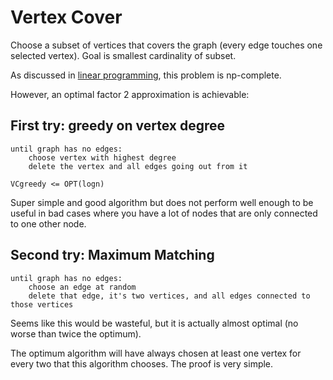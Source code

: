 # Vertex Cover

Choose a subset of vertices that covers the graph (every edge touches one
selected vertex). Goal is smallest cardinality of subset.

As discussed in [linear programming](../linear/linear.md), this problem is np-complete.

However, an optimal factor 2 approximation is achievable:

## First try: greedy on vertex degree

```
until graph has no edges:
    choose vertex with highest degree
    delete the vertex and all edges going out from it
```

`VCgreedy <= OPT(logn)`

Super simple and good algorithm but does not perform well enough to be useful in
bad cases where you have a lot of nodes that are only connected to one other
node.

## Second try: Maximum Matching

```
until graph has no edges:
    choose an edge at random
    delete that edge, it's two vertices, and all edges connected to those vertices
```

Seems like this would be wasteful, but it is actually almost optimal (no worse
than twice the optimum).

The optimum algorithm will have always chosen at least one vertex for every two
that this algorithm chooses. The proof is very simple.
